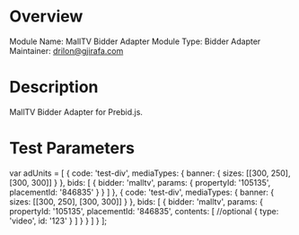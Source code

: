 # Overview
Module Name: MallTV Bidder Adapter Module 
Type: Bidder Adapter 
Maintainer: drilon@gjirafa.com

# Description
MallTV Bidder Adapter for Prebid.js.

# Test Parameters
var adUnits = [
    {
        code: 'test-div',
        mediaTypes: {
            banner: {
                sizes: [[300, 250], [300, 300]]
            }
        },
        bids: [
            {
                 bidder: 'malltv',
                 params: {
                    propertyId: '105135',
                    placementId: '846835'
                }
            }
        ]
    },
    {
        code: 'test-div',
        mediaTypes: {
            banner: {
                sizes: [[300, 250], [300, 300]]
            }
        },
        bids: [
            {
                 bidder: 'malltv',
                 params: {
                    propertyId: '105135',
                    placementId: '846835',
                    contents: [ //optional
                        { 
                            type: 'video',
                            id: '123'
                        }
                    ]
                }
            }
        ]
    }
];
